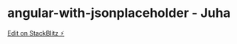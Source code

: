 # angular-with-jsonplaceholder - Juha

[Edit on StackBlitz ⚡️](https://stackblitz.com/edit/angular-with-jsonplaceholder-ufflpe)